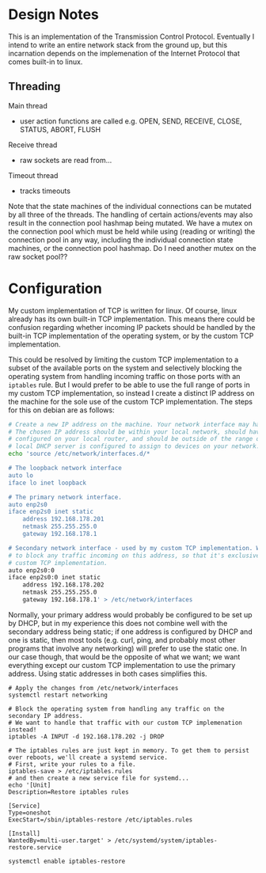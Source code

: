 # Design Notes

This is an implementation of the Transmission Control Protocol. Eventually I intend to write an entire network stack from the ground up, but this incarnation depends on the implemenation of the Internet Protocol that comes built-in to linux.

## Threading

Main thread
- user action functions are called e.g. OPEN, SEND, RECEIVE, CLOSE, STATUS, ABORT, FLUSH

Receive thread
- raw sockets are read from...

Timeout thread
- tracks timeouts

Note that the state machines of the individual connections can be mutated by all three of the threads. The handling of certain actions/events may also result in the connection pool hashmap being mutated. We have a mutex on the connection pool which must be held while using (reading or writing) the connection pool in any way, including the individual connection state machines, or the connection pool hashmap.
Do I need another mutex on the raw socket pool??

# Configuration

My custom implementation of TCP is written for linux. Of course, linux already has its own built-in TCP implementation. This means there could be confusion regarding whether incoming IP packets should be handled by the built-in TCP implementation of the operating system, or by the custom TCP implementation.

This could be resolved by limiting the custom TCP implementation to a subset of the available ports on the system and selectively blocking the operating system from handling incoming traffic on those ports with an `iptables` rule. But I would prefer to be able to use the full range of ports in my custom TCP implementation, so instead I create a distinct IP address on the machine for the sole use of the custom TCP implementation. The steps for this on debian are as follows:

```sh
# Create a new IP address on the machine. Your network interface may have a different name.
# The chosen IP address should be within your local network, should have the same subnet mask
# configured on your local router, and should be outside of the range of addresses that your
# local DHCP server is configured to assign to devices on your network. You'll need to run this as root.
echo 'source /etc/network/interfaces.d/*

# The loopback network interface
auto lo
iface lo inet loopback

# The primary network interface.
auto enp2s0
iface enp2s0 inet static
    address 192.168.178.201
    netmask 255.255.255.0
    gateway 192.168.178.1

# Secondary network interface - used by my custom TCP implementation. We'll set up iptables
# to block any traffic incoming on this address, so that it's exclusively handled by our
# custom TCP implementation.
auto enp2s0:0
iface enp2s0:0 inet static
    address 192.168.178.202
    netmask 255.255.255.0
    gateway 192.168.178.1' > /etc/network/interfaces
```

Normally, your primary address would probably be configured to be set up by DHCP, but in my experience this does not combine well with the secondary address being static; if one address is configured by DHCP and one is static, then most tools (e.g. curl, ping, and probably most other programs that involve any networking) will prefer to use the static one. In our case though, that would be the opposite of what we want; we want everything except our custom TCP implementation to use the primary address. Using static addresses in both cases simplifies this.

```
# Apply the changes from /etc/network/interfaces
systemctl restart networking

# Block the operating system from handling any traffic on the secondary IP address.
# We want to handle that traffic with our custom TCP implemenation instead!
iptables -A INPUT -d 192.168.178.202 -j DROP

# The iptables rules are just kept in memory. To get them to persist over reboots, we'll create a systemd service.
# First, write your rules to a file.
iptables-save > /etc/iptables.rules
# and then create a new service file for systemd...
echo '[Unit]
Description=Restore iptables rules

[Service]
Type=oneshot
ExecStart=/sbin/iptables-restore /etc/iptables.rules

[Install]
WantedBy=multi-user.target' > /etc/systemd/system/iptables-restore.service

systemctl enable iptables-restore
```

